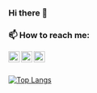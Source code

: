 ### Hi there 👋

<!--
**wayfaringjou/wayfaringjou** is a ✨ _special_ ✨ repository because its `README.md` (this file) appears on your GitHub profile.

Here are some ideas to get you started:

- 🔭 I’m currently working on ...
- 🌱 I’m currently learning ...
- 👯 I’m looking to collaborate on ...
- 🤔 I’m looking for help with ...
- 💬 Ask me about ...
- 📫 How to reach me: ...
- 😄 Pronouns: ...
- ⚡ Fun fact: ...
-->
<!--
### 🔭 I’m currently working on 
- I'm working on projects to gain experience and add to my portfolio.

### 🌱 I’m currently learning
- Typescript and graphQL.

### 👯 I’m looking to collaborate on
- I'm looking for a job as a javascript developer. I'm intrested in front end or back end projects.
-->
### 📫 How to reach me:
[<img align="left" alt="Twitter" width="22px" src="https://cdn.jsdelivr.net/npm/simple-icons@4/icons/twitter.svg" />][twitter]
[<img align="left" alt="LinkedIn" width="22px" src="https://cdn.jsdelivr.net/npm/simple-icons@4/icons/linkedin.svg" />][linkedin]
[<img align="left" alt="LinkedIn" width="22px" src="https://cdn.jsdelivr.net/npm/simple-icons@4/icons/gmail.svg" />][gmail]
<br>
<br>

[twitter]: https://twitter.com/wayfaringjou
[linkedin]: https://www.linkedin.com/in/joel-del-cueto
[gmail]: mailto:wayfaringjou@gmail.com


[![Top Langs](https://github-readme-stats.vercel.app/api/top-langs/?username=wayfaringjou&layout=compact)](https://github.com/wayfaringjou/github-readme-stats)

